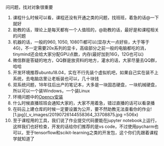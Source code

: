问问题，找对对象很重要

1. 课程什么时候可以看，课程还没有开通之类的问题，找班班，着急的话@一下就好
2. 助教的话，理论上是每天都有一个人值班的，@助教的话，最好是和课程相关的问题
3. 机器的话，一般的960, 1050, 1080Ti都可以(显存大一点好些，大于等于4G)，不一定需要20x系列的显卡，高级部分之前一般的电脑都吃的消，tinymind还会给大家分配GPU点数，内存(最好加到16G，12G也可以)
4. 微信群是答疑的地方，QQ群是放资料的地方，灌水的话，大家尽量去QQ群，哈哈
5. 开发环境推荐ubuntu18.04，实在不行先装个虚拟机吧，如果自己实在装不上系统，去电脑店里让老板装也可以，几十块钱
6. 双系统问题，18年往后出产的笔记本，大多是一块固态硬盘，一块机械硬盘，所以可以一个装Windows，一个装Linux
7. 环境问题中的[Opencv安装](https://www.tinymind.cn/ai-materials/303-cv-opencv/303-cv-opencv-02/)
8. 什么时候直播班班会通知大家的，大家不用着急，错过直播的话可以看录播
9. 在码云上建仓库的时候一定要设置为公开，要不然助教无法查看你的作业![1.jpg](_v_images/20190726144558364_33708875.jpg =506x)
10. 至于课程用的工具，我们说了作业提交代码要能在jupyter notebook上运行，这样我们也好检查，开发的话给你们推荐的是vs code，不过使用pycharm也可以，至于tensorflow和scikit-learning之类的开发包，这个你们先跟着课程学就知道了